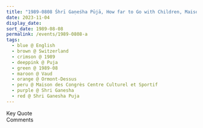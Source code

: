 ```yaml
---
title: "1989-0808 Śhrī Gaṇeśha Pūjā, How far to Go with Children, Maison des Congrès Centre Culturel et Sportif, Chem. des Grandes Isles 7, 1865 Ormont-Dessus (Les Diablerets), Switzerland"
date: 2023-11-04
display_date: 
sort_date: 1989-08-08
permalink: /events/1989-0808-a
tags:
  - blue @ English
  - brown @ Switzerland
  - crimson @ 1989
  - deeppink @ Puja
  - green @ 1989-08
  - maroon @ Vaud
  - orange @ Ormont-Dessus
  - peru @ Maison des Congrès Centre Culturel et Sportif
  - purple @ Shri Ganesha
  - red @ Shri Ganesha Puja
---
```


<wave-list>
  <list-title color="green" width="75">Key Quote</list-title>
  <list-item color="BlanchedAlmond"  width="200"></list-item>
  <list-item color="Lavender"></list-item>
  <list-item color="BlanchedAlmond"></list-item>
</wave-list>

<br>

<wave-list>
  <list-title color="green" width="75">Comments</list-title>
  <list-item color="BlanchedAlmond"  width="200"></list-item>
  <list-item color="Lavender"></list-item>
  <list-item color="BlanchedAlmond"></list-item>
</wave-list>